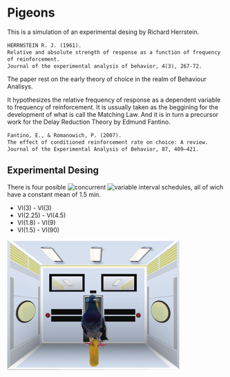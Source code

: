 # Pigeons
This is a simulation of an experimental desing by Richard Herrstein.
    
    HERRNSTEIN R. J. (1961).
    Relative and absolute strength of response as a function of frequency of reinforcement.
    Journal of the experimental analysis of behavior, 4(3), 267-72. 

The paper rest on the early theory of choice in the realm of Behaviour Analisys.

It hypothesizes the relative frequency of response as a dependent variable to frequency of reinforcement.
It is ussually taken as the beggining for the development of what is call the Matching Law.
And it is in turn a precursor work for the Delay Reduction Theory by Edmund Fantino.

    Fantino, E., & Romanowich, P. (2007).
    The effect of conditioned reinforcement rate on choice: A review.
    Journal of the Experimental Analysis of Behavior, 87, 409–421.


## Experimental Desing

There is four posible ![concurrent](https://en.wikipedia.org/wiki/Reinforcement#Concurrent_schedules) ![variable interval schedules](https://dictionary.apa.org/variable-interval-schedule), all of wich have a constant mean of 1.5 min.

* VI(3)    - VI(3)
* VI(2.25) - VI(4.5)
* VI(1.8)  - VI(9)
* VI(1.5)  - VI(90)


![game caption](https://github.com/mesielepush/Pigeons/blob/master/img/for_readmd.png)
